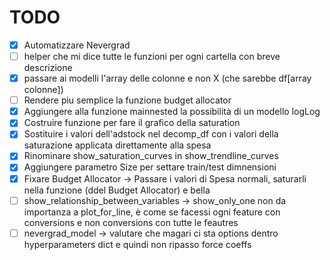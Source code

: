 # TODO
- [x] Automatizzare Nevergrad
- [ ] helper che mi dice tutte le funzioni per ogni cartella con breve descrizione
- [x] passare ai modelli l'array delle colonne e non X (che sarebbe df[array colonne])
- [ ] Rendere piu semplice la funzione budget allocator
- [x] Aggiungere alla funzione mainnested la possibilità di un modello logLog
- [x] Costruire funzione per fare il grafico della saturation
- [x] Sostituire i valori dell'adstock nel decomp_df con i valori della saturazione applicata direttamente alla spesa
- [x] Rinominare show_saturation_curves in show_trendline_curves
- [x] Aggiungere parametro Size per settare train/test dimnensioni
- [x] Fixare Budget Allocator -> Passare i valori di Spesa normali, saturarli nella funzione (ddel Budget Allocator) e bella
- [ ] show_relationship_between_variables -> show_only_one non da importanza a plot_for_line, è come se facessi ogni feature con conversions e non conversions con tutte le feautres
- [ ] nevergrad_model -> valutare che magari ci sta options dentro hyperparameters dict e quindi non ripasso force coeffs
